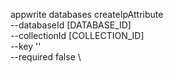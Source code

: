 appwrite databases createIpAttribute \
        --databaseId [DATABASE_ID] \
        --collectionId [COLLECTION_ID] \
        --key '' \
        --required false \


